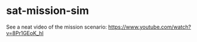 # sat-mission-sim
See a neat video of the mission scenario: https://www.youtube.com/watch?v=8Pr1GEoK_hI

